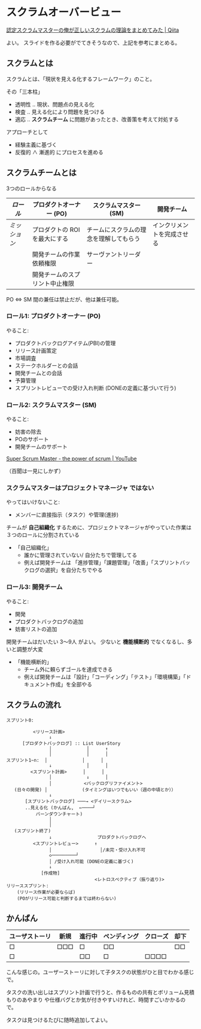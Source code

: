 # スクラムオーバービュー

[認定スクラムマスターの俺が正しいスクラムの理論をまとめてみた | Qiita](https://qiita.com/gold-kou/items/90ba982a14ca79d843c9)

よい。
スライドを作る必要がでてきそうなので、上記を参考にまとめる。

## スクラムとは

スクラムとは、「現状を見える化するフレームワーク」のこと。

その「三本柱」

* 透明性 .. 現状、問題点の見える化
* 検査   .. 見える化により問題を見つける
* 適応   .. **スクラムチーム** に問題があったとき、改善策を考えて対処する

アプローチとして

* 経験主義に基づく
* 反復的 ∧ 漸進的 にプロセスを進める


## スクラムチームとは

3つのロールからなる

| _ロール_     | プロダクトオーナー (PO)        | スクラムマスター (SM)                  | 開発チーム                 |
|--------------|--------------------------------|----------------------------------------|----------------------------|
| _ミッション_ | プロダクトの ROIを最大にする   | チームにスクラムの理念を理解してもらう | インクリメントを完成させる |
|              | 開発チームの作業依頼権限       | サーヴァントリーダー                   |                            |
|              | 開発チームのスプリント中止権限 |                                        |                            |

PO <=> SM 間の兼任は禁止だが、他は兼任可能。


### ロール1: プロダクトオーナー (PO)

やること:

* プロダクトバックログアイテム(PBI)の管理
* リリース計画策定
* 市場調査
* ステークホルダーとの会話
* 開発チームとの会話
* 予算管理
* スプリントレビューでの受け入れ判断 (DONEの定義に基づいて行う)


### ロール2: スクラムマスター (SM)

やること:

* 妨害の除去
* POのサポート
* 開発チームのサポート

[Super Scrum Master - the power of scrum | YouTube](https://www.youtube.com/watch?v=NcWDx-XXISY)

（百聞は一見にしかず）


### スクラムマスターはプロジェクトマネージャ **ではない**

やってはいけないこと:

* メンバーに直接指示（タスク）や管理(進捗)

チームが **自己組織化** するために、プロジェクトマネージャがやっていた作業は
３つのロールに分割されている

* 「自己組織化」
    * 誰かに管理されていない/ 自分たちで管理してる
    * 例えば開発チームは 「進捗管理」「課題管理」「改善」「スプリントバックログの選択」を自分たちでやる


### ロール3: 開発チーム

やること:

* 開発
* プロダクトバックログの追加
* 妨害リストの追加

開発チームはだいたい 3〜9人 がよい。
少ないと **機能横断的** でなくなるし、多いと調整が大変

* 「機能横断的」
    * チーム外に頼らずゴールを達成できる
    * 例えば開発チームは「設計」「コーディング」「テスト」「環境構築」「ドキュメント作成」を全部やる

## スクラムの流れ

```
スプリント0:

          <リリース計画>
                ↓
      [プロダクトバックログ] :: List UserStory
                │             │      ↑
                │             │      │
スプリント1~n:  │             │      │
                ↓             │      │
         <スプリント計画>      │      │
                │             ↓      │
                │            <バックログリファイメント>
   (日々の開発) │             (タイミングはいつでもいい（週の中頃とか））
                ↓
       [スプリントバックログ] ───→ <デイリースクラム>
       ..見える化 (かんばん,  ←────┘
           バーンダウンチャート)
                │
                │
   (スプリント終了)
                ↓                 プロダクトバックログへ
          <スプリントレビュー>      ↑
                │                  │/未完・受け入れ不可
                ◇─────────┘
                │ /受け入れ可能 (DONEの定義に基づく)
                ↓
             [作成物]
                                 <レトロスペクティブ（振り返り)>
リリーススプリント:
    (リリース作業が必要ならば)
    (POがリリース可能と判断するまでは終わらない)
```

## かんばん

| ユーザストーリ | 新規   | 進行中 | ペンディング | クローズ | 却下 |
|----------------|--------|--------|--------------|----------|------|
| □             | □□□ | □     | □□         |          | □□ |
| □             |        | □□   | □           | □□□□ |      |

こんな感じの。ユーザーストーリに対して子タスクの状態がひと目でわかる感じで。

タスクの洗い出しはスプリント計画で行うと、作るものの共有とボリューム見積もりのあやまり
や仕様バグとか気が付きやすいけれど、時間すごいかかるので。

タスクは見つけるたびに随時追加してよい。
